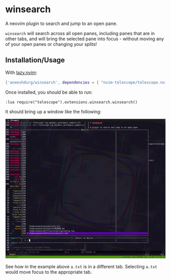 # winsearch

A neovim plugin to search and jump to an open pane.

`winsearch` will search across all open panes, including panes that are in other
tabs, and will bring the selected pane into focus - without moving any of your
open panes or changing your splits!

## Installation/Usage

With [lazy.nvim](https://github.com/folke/lazy.nvimj):

```lua
{'aneeshdurg/winsearch', dependencies = { "nvim-telescope/telescope.nvim" }}
```

Once installed, you should be able to run:

```
:lua require("telescope").extensions.winsearch.winsearch()
```

It should bring up a window like the following:

![winsearch example](./winsearch.png)

See how in the example above `a.txt` is in a different tab. Selecting `a.txt`
would move focus to the appropriate tab.
